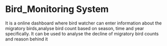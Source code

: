 # Bird_Monitoring System
It is a online dashboard where bird watcher can enter information about the migratory birds,analyse bird count based on season, time and year specifically.
It can be used to analyse the decline of migratory bird counts and reason behind it
